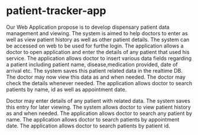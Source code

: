 # patient-tracker-app

Our Web Application propose is to develop dispensary patient data management and viewing. The system is aimed to help doctors to enter as well as view patient history as well as other patient details. The system can be accessed on web to be used for furthe login. The application allows a doctor to open application and enter the details of any patient that used his service. The application allows doctor to insert various data fields regarding a patient including patient name, disease,medication provided, date of arrival etc. The system saves this patient related data in the realtime DB. The doctor may now view this data as and when needed. The doctor may check the details whenever needed. The application allows doctor to search patients by name, id as well as appointment date.

Doctor may enter details of any patient with related data.
The system saves this entry for later viewing.
The system allows doctor to view patient history as and when needed.
The application allows doctor to search any patient by name.
The application allows doctor to search patients by appointment date.
The application allows doctor to search patients by patient id.
